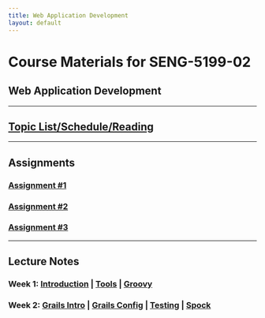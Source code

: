 ```yaml
---
title: Web Application Development
layout: default
---
```


# Course Materials for SENG-5199-02

## Web Application Development

---

## [Topic List/Schedule/Reading](topics/)

---

## Assignments

### [Assignment #1](assignments/1)

### [Assignment #2](assignments/2)

### [Assignment #3](assignments/3)

---

## Lecture Notes

### Week 1: [Introduction](notes/introduction/) | [Tools](notes/tools/) | [Groovy](notes/groovy/)
### Week 2: [Grails Intro](notes/grails_intro/) | [Grails Config](notes/grails_config) | [Testing](notes/testing) | [Spock](notes/spock)
